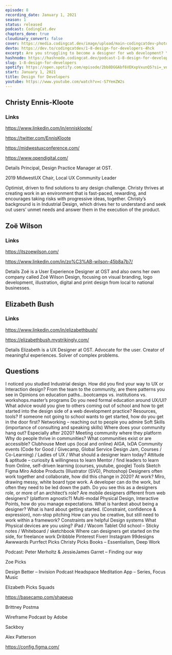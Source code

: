 ```yaml
---
episode: 8
recording_date: January 1, 2021
season: 1
status: released
podcast: CodingCat.dev
chapters_done: true
cloudinary_convert: false
cover: https://media.codingcat.dev/image/upload/main-codingcatdev-photo/pfjxk1aiesrme14tbrcr.png
devto: https://dev.to/codingcatdev/1-8-design-for-developers-4hck
excerpt: Are you struggling to become a designer for web development? You don''t need formal web development training to be successful. Learn from the design group at OST how each of them found a path into design, coming from several different backgrounds.
hashnode: https://hashnode.codingcat.dev/podcast-1-8-design-for-developers
slug: 1-8-design-for-developers
spotify: https://open.spotify.com/episode/2bb8DGGAbf6VEKxpVxunQ5?si=_vnM7Q-BS1m0_pQO-JPdBg
start: January 1, 2021
title: Design for Developers
youtube: https://www.youtube.com/watch?v=c-S7YemZW2s
---
```


## Christy Ennis-Kloote
### Links
https://www.linkedin.com/in/enniskloote/

https://twitter.com/EnnisKloote

https://midwestuxconference.com/

https://www.opendigital.com/

Details
Principal, Design Practice Manager at OST.

2019 MidwestUX Chair, Local UX Community Leader

Optimist, driven to find solutions to any design challenge. Christy thrives at creating work in an environment that is fast-paced, rewarding, and encourages taking risks with progressive ideas, together. Christy’s background is in Industrial Design, which drives her to understand and seek out users’ unmet needs and answer them in the execution of the product.

## Zoë Wilson
### Links

https://itszoewilson.com/

https://www.linkedin.com/in/zo%C3%AB-wilson-45b8a7b7/

Details
Zoë is a User Experience Designer at OST and also owns her own company called Zoë Wilson Design, focusing on visual branding, logo development, illustration, digital and print design from local to national businesses.

## Elizabeth Bush

### Links

https://www.linkedin.com/in/elizabethbush/

https://elizabethbush.mystrikingly.com/

Details
Elizabeth is a UX Designer at OST. Advocate for the user. Creator of meaningful experiences. Solver of complex problems.

## Questions
I noticed you studied Industrial design. How did you find your way to UX or Interaction design?
From the team to the community, are there patterns you see in
Opinions on education paths…bootcamps vs. institutions vs. workshops.master’s programs
Do you need formal education around UX/UI?
What advice would you give to others coming out of school and how to get started into the design side of a web development practice?
Resources, tools?
If someone not going to school wants to get started, how do you get in the door first?
Networking – reaching out to people you admire
Soft Skills (importance of consulting and speaking skills)
Where does your community hang out? Especially after 2020?
Meeting community where they platform
Why do people thrive in communities? What communities exist or are accessible?
Clubhouse
Meet ups (local and online)
AIGA, IxDA
Community events (Code for Good / Givecamp, Global Service Design Jam, Courses / Co-Learning) / Ladies of UX /
What should a designer learn today?
Attitude & aptitude – curiosity & willingness to learn
Mentor / find leaders to learn from
Online, self-driven learning (courses, youtube, google)
Tools
Sketch
Figma
Miro
Adobe Products (Illustrator (SVG), Photoshop)
Designers often work together and collaborate, how did this change in 2020?
At work?
Miro, drawing messy, white board type work.
A developer can do the work, but often they need to be led down the path. Do you see this as a designers role, or more of an architect’s role?
Are mobile designers different from web designers? (platform agnostic?) Multi-modal
Physical Design, Interactive Points, how do you manage expectations.
What is hardest about being a designer?
What is hard about getting started. (Constraint, confidence & expression), non-stop pitching
How can you be creative, but still need to work within a framework?
Constraints are helpful
Design systems
What Physical devices are you using?
iPad / Wacom Tablet
Old school – Sticky notes / Whiteboard / sketchbook
Where can designers get started on the side, for freelance work
Dribbble
Pinterest
Fiverr
Instagram
99designs
Awwwards
Purrfect Picks
Christy Picks
Books – Essentialism, Deep Work

Podcast: Peter Merholtz & JessieJames Garret – Finding our way

Zoe Picks

Design Better – Invision Podcast
Headspace Meditation App – Series, Focus Music

Elizabeth Picks
Squads

https://basecamp.com/shapeup

Brittney Postma

Wireframe Podcast by Adobe

Sackboy

Alex Patterson

https://config.figma.com/